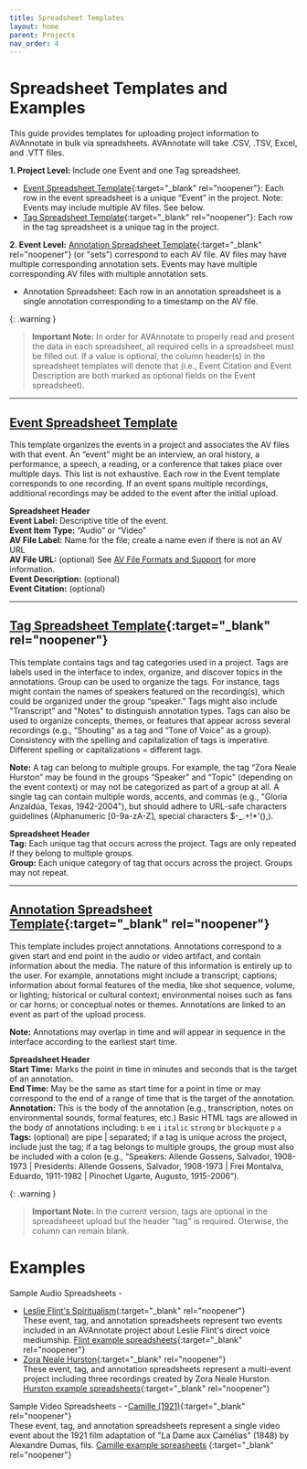 ```yaml
---
title: Spreadsheet Templates
layout: home
parent: Projects
nav_order: 4
---
```

# Spreadsheet Templates and Examples

This guide provides templates for uploading project information to AVAnnotate in bulk via spreadsheets. AVAnnotate will take .CSV, .TSV, Excel, and .VTT files.

**1. Project Level:** Include one Event and one Tag spreadsheet. 
* [Event Spreadsheet Template](https://docs.google.com/spreadsheets/d/1noYKA8DFaHkSLq-MXSPwCccY3YFeyR52/edit?usp=drive_link&ouid=112492510360958259862&rtpof=true&sd=true){:target="_blank" rel="noopener"}: Each row in the event spreadsheet is a unique “Event” in the project. Note: Events may include multiple AV files. See below.
* [Tag Spreadsheet Template](https://docs.google.com/spreadsheets/d/1LOuw5aiF4v00Ivx3S-ozPcGHzeZf3ovz/edit?usp=sharing&ouid=112492510360958259862&rtpof=true&sd=true){:target="_blank" rel="noopener"}: Each row in the tag spreadsheet is a unique tag in the project.
  
**2. Event Level:** [Annotation Spreadsheet Template](https://docs.google.com/spreadsheets/d/12yn6zxviUpNLYESlGfUyWTc83wmFfsOM/edit?usp=drive_link&ouid=112492510360958259862&rtpof=true&sd=true){:target="_blank" rel="noopener"} (or "sets") correspond to each AV file. AV files may have multiple corresponding annotation sets. Events may have multiple corresponding AV files with multiple annotation sets.  
* Annotation Spreadsheet: Each row in an annotation spreadsheet is a single annotation corresponding to a timestamp on the AV file.

{: .warning }
> **Important Note:** In order for AVAnnotate to properly read and present the data in each spreadsheet, all required cells in a spreadsheet must be filled out. If a value is optional, the column header(s) in the spreadsheet templates will denote that (i.e., Event Citation and Event Description are both marked as optional fields on the Event spreadsheet). 

---
## [Event Spreadsheet Template](https://docs.google.com/spreadsheets/d/1noYKA8DFaHkSLq-MXSPwCccY3YFeyR52/edit?usp=drive_link&ouid=112492510360958259862&rtpof=true&sd=true)
This template organizes the events in a project and associates the AV files with that event. An “event” might be an interview, an oral history, a performance, a speech, a reading, or a conference that takes place over multiple days. This list is not exhaustive. Each row in the Event template corresponds to one recording. If an event spans multiple recordings, additional recordings may be added to the event after the initial upload.

**Spreadsheet Header** <br>
**Event Label:** Descriptive title of the event. <br>
**Event Item Type:** “Audio” or “Video” <br>
**AV File Label:** Name for the file; create a name even if there is not an AV URL <br>
**AV File URL:**  (optional) See [AV File Formats and Support](https://avannotate.github.io/documentation/pages/av/) for more information. <br>
**Event Description:**  (optional) <br>
**Event Citation:**  (optional) <br>

---
## [Tag Spreadsheet Template](https://docs.google.com/spreadsheets/d/1LOuw5aiF4v00Ivx3S-ozPcGHzeZf3ovz/edit?usp=sharing&ouid=112492510360958259862&rtpof=true&sd=true){:target="_blank" rel="noopener"}
This template contains tags and tag categories used in a project. Tags are labels used in the interface to index, organize, and discover topics in the annotations. Group  can be used to organize the tags. For instance, tags might contain the names of speakers featured on the recording(s), which could be organized under the group “speaker.” Tags might also include "Transcript" and "Notes" to distinguish annotation types. Tags can also be used to organize concepts, themes, or features that appear across several recordings (e.g., “Shouting” as a tag and “Tone of Voice” as a group). Consistency with the spelling and capitalization of tags is imperative. Different spelling or capitalizations = different tags. 

**Note:** 
A tag can belong to multiple groups. For example, the tag “Zora Neale Hurston” may be found in the groups “Speaker” and “Topic” (depending on the event context) or may not be categorized as part of a group at all. 
A single tag can contain multiple words, accents, and commas (e.g., "Gloria Anzaldúa, Texas, 1942-2004"), but should adhere to URL-safe characters guidelines (Alphanumeric [0-9a-zA-Z], special characters $-_.+!*'(),). 

**Spreadsheet Header** <br>
**Tag:** Each unique tag that occurs across the project. Tags are only repeated if they belong to multiple groups.<br>
**Group:** Each unique category of tag that occurs across the project. Groups may not repeat.<br>

---
## [Annotation Spreadsheet Template](https://docs.google.com/spreadsheets/d/12yn6zxviUpNLYESlGfUyWTc83wmFfsOM/edit?usp=drive_link&ouid=112492510360958259862&rtpof=true&sd=true){:target="_blank" rel="noopener"}
This template includes project annotations. Annotations correspond to a given start and end point in the audio or video artifact, and contain information about the media. The nature of this information is entirely up to the user. For example, annotations might include a transcript; captions; information about formal features of the media, like shot sequence, volume, or lighting; historical or cultural context; environmental noises such as fans or car horns; or conceptual notes or themes. 
Annotations are linked to an event as part of the upload process. 

**Note:** 
Annotations may overlap in time and will appear in sequence in the interface according to the earliest start time.

**Spreadsheet Header** <br>
**Start Time:**  Marks the point in time in minutes and seconds that is the target of an annotation. <br>
**End Time:**  May be the same as start time for a point in time or may correspond to the end of a range of time that is the target of the annotation. <br>
**Annotation:** This is the body of the annotation (e.g., transcription, notes on environmental sounds, formal features, etc.) Basic HTML tags are allowed in the body of annotations including: `b`
`em`
`i`
`italic`
`strong`
`br`
`blockquote`
`p`
`a`<br>
**Tags:** (optional) are pipe | separated; if a tag is unique across the project, include just the tag; if a tag belongs to multiple groups, the group must also be included with a colon (e.g., “Speakers: Allende Gossens, Salvador, 1908-1973 | Presidents: Allende Gossens, Salvador, 1908-1973 | Frei Montalva, Eduardo, 1911-1982 | Pinochet Ugarte, Augusto, 1915-2006”).<br> 

{: .warning }
> **Important Note:** In the current version, tags are optional in the spreadsheeet upload but the header "tag" is required. Oterwise, the column can remain blank. 

# Examples
Sample Audio Spreadsheets - 
- [Leslie Flint's Spiritualism](https://saamturner.github.io/wildedoyleflint/){:target="_blank" rel="noopener"}  <br> 
These event, tag, and annotation spreadsheets represent two events included in an AVAnnotate project about Leslie Flint's direct voice mediumship. [Flint example spreadsheets](https://drive.google.com/drive/u/0/folders/1CzTX-WOQbCxYW3YefjOs4bThszHDr-oU){:target="_blank" rel="noopener"}
- [Zora Neale Hurston](https://tanyaclement.github.io/znh-1939/){:target="_blank" rel="noopener"} <br>
These event, tag, and annotation spreadsheets represent a multi-event project including three recordings created by Zora Neale Hurston. [Hurston example spreadsheets](https://utexas.app.box.com/s/ce1cmsvs1ygs6jv1jr2wrfxryc7ig87q){:target="_blank" rel="noopener"}

Sample Video Spreadsheets - 
-[Camille (1921)](https://avannotate.github.io/camille/events/camille-1921/){:target="_blank" rel="noopener"}  <br>
These event, tag, and annotation spreadsheets represent a single video event about the 1921 film adaptation of "La Dame aux Camélias" (1848) by Alexandre Dumas, fils. [Camille example spreasheets](https://docs.google.com/spreadsheets/d/11oOHhd-wPZb7Kr3u5zWrX2ZhTQRn4EOPLuAOxhhKiyc/edit?gid=1408208239#gid=1408208239) {:target="_blank" rel="noopener"}


